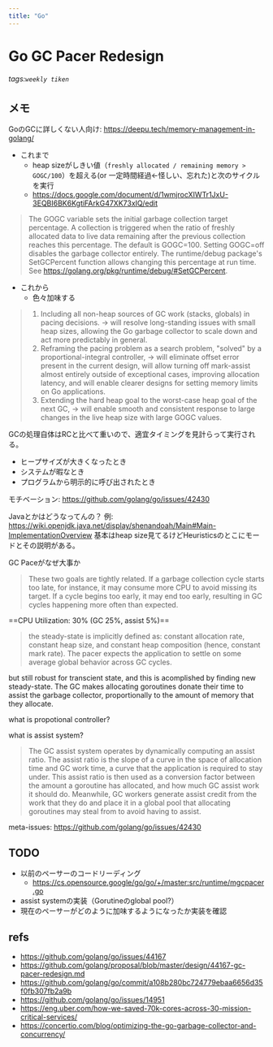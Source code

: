 ```yaml
---
title: "Go"
---
```


# Go GC Pacer Redesign
###### tags:`weekly tiken`

## メモ
GoのGCに詳しくない人向け: https://deepu.tech/memory-management-in-golang/
- これまで
    - heap sizeがしきい値（`freshly allocated / remaining memory > GOGC/100`）を超える(or 一定時間経過←怪しい、忘れた)と次のサイクルを実行
    - https://docs.google.com/document/d/1wmjrocXIWTr1JxU-3EQBI6BK6KgtiFArkG47XK73xIQ/edit

> The GOGC variable sets the initial garbage collection target percentage. A collection is triggered when the ratio of freshly allocated data to live data remaining after the previous collection reaches this percentage. The default is GOGC=100. Setting GOGC=off disables the garbage collector entirely. The runtime/debug package's SetGCPercent function allows changing this percentage at run time. See https://golang.org/pkg/runtime/debug/#SetGCPercent.

- これから
    - 色々加味する
> 1. Including all non-heap sources of GC work (stacks, globals) in pacing decisions.
> → will resolve long-standing issues with small heap sizes, allowing the Go garbage collector to scale down and act more predictably in general.
> 2. Reframing the pacing problem as a search problem, "solved" by a proportional-integral controller,
> → will eliminate offset error present in the current design, will allow turning off mark-assist almost entirely outside of exceptional cases, improving allocation latency, and will enable clearer designs for setting memory limits on Go applications.
> 3. Extending the hard heap goal to the worst-case heap goal of the next GC,
> → will enable smooth and consistent response to large changes in the live heap size with large GOGC values.

GCの処理自体はRCと比べて重いので、適宜タイミングを見計らって実行される。
- ヒープサイズが大きくなったとき
- システムが暇なとき
- プログラムから明示的に呼び出されたとき

モチベーション: https://github.com/golang/go/issues/42430

Javaとかはどうなってんの？
例: https://wiki.openjdk.java.net/display/shenandoah/Main#Main-ImplementationOverview
基本はheap size見てるけどHeuristicsのとこにモードとその説明がある。

GC Paceがなぜ大事か
> These two goals are tightly related. If a garbage collection cycle starts too late, for instance, it may consume more CPU to avoid missing its target. If a cycle begins too early, it may end too early, resulting in GC cycles happening more often than expected.

==CPU Utilization: 30% (GC 25%, assist 5%)==
> the steady-state is implicitly defined as: constant allocation rate, constant heap size, and constant heap composition (hence, constant mark rate). The pacer expects the application to settle on some average global behavior across GC cycles.

but still robust for transcient state, and this is acomplished by finding new steady-state. The GC makes allocating goroutines donate their time to assist the garbage collector, proportionally to the amount of memory that they allocate. 

what is propotional controller?

what is assist system?
> The GC assist system operates by dynamically computing an assist ratio. The assist ratio is the slope of a curve in the space of allocation time and GC work time, a curve that the application is required to stay under. This assist ratio is then used as a conversion factor between the amount a goroutine has allocated, and how much GC assist work it should do. Meanwhile, GC workers generate assist credit from the work that they do and place it in a global pool that allocating goroutines may steal from to avoid having to assist.

meta-issues: https://github.com/golang/go/issues/42430

## TODO
- 以前のペーサーのコードリーディング
    - https://cs.opensource.google/go/go/+/master:src/runtime/mgcpacer.go
- assist systemの実装（Gorutineのglobal pool?）
- 現在のペーサーがどのように加味するようになったか実装を確認

## refs
- https://github.com/golang/go/issues/44167
- https://github.com/golang/proposal/blob/master/design/44167-gc-pacer-redesign.md
- https://github.com/golang/go/commit/a108b280bc724779ebaa6656d35f0fb307fb2a9b
- https://github.com/golang/go/issues/14951
- https://eng.uber.com/how-we-saved-70k-cores-across-30-mission-critical-services/
- https://concertio.com/blog/optimizing-the-go-garbage-collector-and-concurrency/